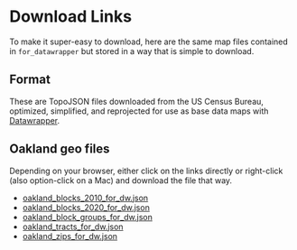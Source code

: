 # Download Links

To make it super-easy to download, here are the same map files contained in `for_datawrapper` but stored in a way that is simple to download.

## Format

These are TopoJSON files downloaded from the US Census Bureau, optimized, simplified, and reprojected for use as base data maps with [Datawrapper](https://datawrapper.de).

## Oakland geo files

Depending on your browser, either click on the links directly or right-click (also option-click on a Mac) and download the file that way.

- [oakland_blocks_2010_for_dw.json](https://s3.amazonaws.com/media.johnkeefe.net/theoaklandside/for_datawrapper/oakland_blocks_2010_for_dw.json)
- [oakland_blocks_2020_for_dw.json](https://s3.amazonaws.com/media.johnkeefe.net/theoaklandside/for_datawrapper/oakland_blocks_2020_for_dw.json)
- [oakland_block_groups_for_dw.json](https://s3.amazonaws.com/media.johnkeefe.net/theoaklandside/for_datawrapper/oakland_block_groups_for_dw.json)
- [oakland_tracts_for_dw.json](https://s3.amazonaws.com/media.johnkeefe.net/theoaklandside/for_datawrapper/oakland_tracts_for_dw.json)
- [oakland_zips_for_dw.json](https://s3.amazonaws.com/media.johnkeefe.net/theoaklandside/for_datawrapper/oakland_zips_for_dw.json)




